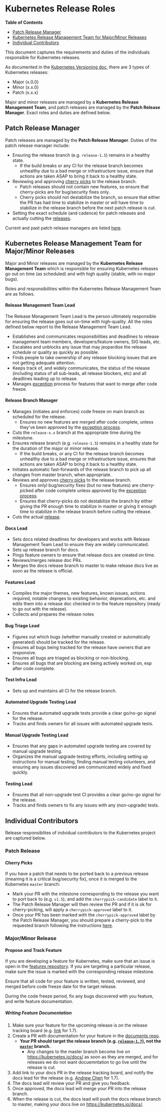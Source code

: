 # Kubernetes Release Roles
**Table of Contents**
* [Patch Release Manager](#patch-release-manager)
* [Kubernetes Release Management Team for Major/Minor Releases](#kubernetes-release-management-team-for-majorminor-releases)
* [Individual Contributors](#individual-contributors)

This document captures the requirements and duties of the individuals responsible for Kubernetes releases.

As documented in the [Kubernetes Versioning doc](https://github.com/kubernetes/kubernetes/blob/master/docs/design/versioning.md), there are 3 types of Kubernetes releases:
* Major (x.0.0)
* Minor (x.x.0)
* Patch (x.x.x)

Major and minor releases are managed by a **Kubernetes Release Management Team**, and patch releases are managed by the **Patch Release Manager**. Exact roles and duties are defined below.

## Patch Release Manager

Patch releases are managed by the **Patch Release Manager**. Duties of the patch release manager include:
* Ensuring the release branch (e.g. `release-1.5`) remains in a healthy state.
  * If the build breaks or any CI for the release branch becomes unhealthy due to a bad merge or infrastructure issue, ensure that actions are taken ASAP to bring it back to a healthy state.
* Reviewing and approving [cherry picks](https://github.com/kubernetes/community/blob/master/contributors/devel/cherry-picks.md) to the release branch.
  * Patch releases should not contain new features, so ensure that cherry-picks are for bug/security fixes only.
  * Cherry picks should not destabilize the branch, so ensure that either the PR has had time to stabilize in master or will have time to stabilize in the release branch before the next patch release is cut.
* Setting the exact schedule (and cadence) for patch releases and actually cutting the [releases](https://github.com/kubernetes/kubernetes/releases).

Current and past patch release managers are listed [here](https://github.com/kubernetes/community/wiki).

## Kubernetes Release Management Team for Major/Minor Releases

Major and Minor releases are managed by the **Kubernetes Release Management Team** which is responsible for ensuring Kubernetes releases go out on time (as scheduled) and with high quality (stable, with no major bugs).

Roles and responsibilities within the Kubernetes Release Management Team are as follows.

#### Release Management Team Lead
The Release Management Team Lead is the person ultimately responsible for ensuring the release goes out on-time with high-quality.  All the roles defined below report to the Release Management Team Lead.
* Establishes and communicates responsibilities and deadlines to release management team members, developers/feature owners, SIG leads, etc.
* Escalates and unblocks any issue that may jeopardise the release schedule or quality as quickly as possible.
* Finds people to take ownership of any release blocking issues that are not getting adequate attention.
* Keeps track of, and widely communicates, the status of the release (including status of all sub-leads, all release blockers, etc) and all deadlines leading up to release.
* Manages [exception](https://github.com/kubernetes/features/blob/master/EXCEPTIONS.md) process for features that want to merge after code freeze.

#### Release Branch Manager
* Manages (initiates and enforces) code freeze on main branch as scheduled for the release.
  * Ensures no new features are merged after code complete, unless they've been approved by the [exception process](https://github.com/kubernetes/features/blob/master/EXCEPTIONS.md).
* Cuts the `release-x.x` branch at the appropriate time during the milestone.
* Ensures release branch (e.g. `release-1.5`) remains in a healthy state for the duration of the major or minor release.
  * If the build breaks, or any CI for the release branch becomes unhealthy due to a bad merge or infrastructure issue, ensures that actions are taken ASAP to bring it back to a healthy state.
* Initiates automatic fast-forwards of the release branch to pick up all changes from master branch, when appropriate.
* Reviews and approves [cherry picks](https://github.com/kubernetes/community/blob/master/contributors/devel/cherry-picks.md) to the release branch.
  * Ensures onlyl bug/security fixes (but no new features) are cherry-picked after code complete unless approved by the [exception process](https://github.com/kubernetes/features/blob/master/EXCEPTIONS.md).
  * Ensures that cherry-picks do not destabilize the branch by either giving the PR enough time to stabilize in master or giving it enough time to stabilize in the release branch before cutting the release.
* Cuts the actual [release](https://github.com/kubernetes/kubernetes/releases).

#### Docs Lead
* Sets docs related deadlines for developers and works with Release Management Team Lead to ensure they are widely communicated.
* Sets up release branch for docs.
* Pings feature owners to ensure that release docs are created on time.
* Reviews/merges release doc PRs.
* Merges the docs release branch to master to make release docs live as soon as the release is official.

#### Features Lead
* Compiles the major themes, new features, known issues, actions required, notable changes to existing behavior, deprecations, etc. and edits them into a release doc checked in to the feature repository (ready to go out with the release).
* Collects and prepares the release notes

#### Bug Triage Lead
* Figures out which bugs (whether manually created or automatically generated) should be tracked for the release.
* Ensures all bugs being tracked for the release have owners that are responsive.
* Ensures all bugs are triaged as blocking or non-blocking.
* Ensures all bugs that are blocking are being actively worked on, esp after code complete.

#### Test Infra Lead
* Sets up and maintains all CI for the release branch.

#### Automated Upgrade Testing Lead
* Ensures that automated upgrade tests provide a clear go/no-go signal for the release.
* Tracks and finds owners for all issues with automated upgrade tests.

#### Manual Upgrade Testing Lead
* Ensures that any gaps in automated upgrade testing are covered by manual upgrade testing.
* Organizes the manual upgrade testing efforts, including setting up instructions for manual testing, finding manual testing volunteers, and ensuring any issues discovered are communicated widely and fixed quickly.

#### Testing Lead
* Ensures that all non-upgrade test CI provides a clear go/no-go signal for the release.
* Tracks and finds owners to fix any issues with any (non-upgrade) tests.

## Individual Contributors

Release responsiblites of indvidual contributors to the Kubernetes project are captured below.

### Patch Release

#### Cherry Picks
If you have a patch that needs to be ported back to a previous release (meaning it is a critical bug/security fix), once it is merged to the Kubernetes `master` branch:
* Mark your PR with the milestone corresponding to the release you want to port back to (e.g. `v1.5`), and add the `cherrypick-candidate` label to it.
* The Patch Release Manager will then review the PR and if it is ok for cherry-picking, will apply a `cherrypick-approved` label to it.
* Once your PR has been marked with the `cherrypick-approved` label by the Patch Release Manager, you should prepare a cherry-pick to the requested branch following the instructions [here](https://github.com/kubernetes/community/blob/master/contributors/devel/cherry-picks.md#how-do-cherrypick-candidates-make-it-to-the-release-branch).

### Major/Minor Release

#### Propose and Track Feature
If you are developing a feature for Kubernetes, make sure that an issue is open in the [features repository](https://github.com/kubernetes/features/issues). If you are targeting a particular release, make sure the issue is marked with the corresponding release milestone.

Ensure that all code for your feature is written, tested, reviewed, and merged before code freeze date for the target release.

During the code freeze period, fix any bugs discovered with you feature, and write feature documentation.

##### Writing Feature Documentation

1. Make sure your feature for the upcoming release is on the release tracking board (e.g. [link](https://docs.google.com/spreadsheets/d/1IJSTd3MHorwUt8i492GQaKKuAFsZppauT4v1LJ91WHY/edit?usp=sharing) for 1.7).
2. Create a PR with documentation for your feature in the [documents repo](https://github.com/kubernetes/kubernetes.github.io).
    * **Your PR should target the release branch (e.g. [`release-1.7`](https://github.com/kubernetes/kubernetes.github.io/tree/release-1.6)), not the [`master`](https://github.com/kubernetes/kubernetes.github.io/tree/master) branch.**
      * Any changes to the master branch become live on https://kubernetes.io/docs/ as soon as they are merged, and for releases we do not want docuemntation to go live until the release is cut.
3. Add link to your docs PR in the release tracking board, and notify the docs lead for the release (e.g. [Andrew Chen](https://www.github.com/chenopis) for 1.7).
4. The docs lead will review your PR and give you feedback.
5. Once approved, the docs lead will merge your PR into the release branch.
6. When the release is cut, the docs lead will push the docs release branch to master, making your docs live on https://kubernetes.io/docs/.
